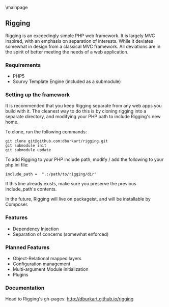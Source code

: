 \mainpage

## Rigging ##

Rigging is an exceedingly simple PHP web framework. It is largely MVC inspired,
with an emphasis on separation of interests. While it deviates somewhat in
design from a classical MVC framework. All deviations are in the spirit of
better meeting the needs of a web application.

### Requirements ###

* PHP5
* Scurvy Template Engine (included as a submodule)

### Setting up the framework ###

It is recommended that you keep Rigging separate from any web apps you build
with it. The cleanest way to do this is by cloning rigging into a separate
directory, and modifying your PHP path to include Rigging's new home.

To clone, run the following commands:

	git clone git@github.com:dburkart/rigging.git
	git submodule init
	git submodule update

To add Rigging to your PHP include path, modify / add the following to your
php.ini file:

	include_path =  ".:/path/to/rigging/dir"

If this line already exists, make sure you preserve the previous include_path's
contents.

In the future, Rigging will live on packageist, and will be installable by 
Composer.

### Features ###

* Dependency Injection
* Separation of concerns (somewhat enforced)

### Planned Features ###

* Object-Relational mapped layers
* Configuration management
* Multi-argument Module initialization
* Plugins

### Documentation ###

Head to Rigging's gh-pages: http://dburkart.github.io/rigging
